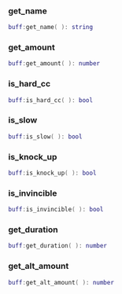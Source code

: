 ### get_name
```lua
buff:get_name( ): string
```

### get_amount
```lua
buff:get_amount( ): number
```

### is_hard_cc
```lua
buff:is_hard_cc( ): bool
```

### is_slow
```lua
buff:is_slow( ): bool
```

### is_knock_up
```lua
buff:is_knock_up( ): bool
```

### is_invincible
```lua
buff:is_invincible( ): bool
```

### get_duration
```lua
buff:get_duration( ): number
```

### get_alt_amount
```lua
buff:get_alt_amount( ): number
```